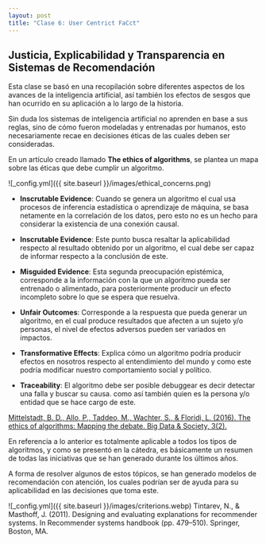 ```yaml
---
layout: post
title: "Clase 6: User Centrict FaCct"
---
```


## Justicia, Explicabilidad y Transparencia en Sistemas de Recomendación
 
Esta clase se basó en una recopilación sobre diferentes aspectos de los avances de la inteligencia artificial, así también los efectos de sesgos que han ocurrido en su aplicación a lo largo de la historia.
 
Sin duda los sistemas de inteligencia artificial no aprenden en base a sus reglas, sino de cómo fueron modeladas y entrenadas por humanos, esto necesariamente recae en decisiones éticas de las cuales deben ser consideradas.
 
En un artículo creado llamado **The ethics of algorithms**, se plantea un mapa sobre las éticas que debe cumplir un algoritmo.
 
![_config.yml]({{ site.baseurl }}/images/ethical_concerns.png)
 
 
- **Inscrutable Evidence**: Cuando se genera un algoritmo el cual usa procesos de inferencia estadística o aprendizaje de máquina, se basa netamente en la correlación de los datos, pero esto no es un hecho para considerar la existencia de una conexión causal.

- **Inscrutable Evidence**: Este punto busca resaltar la aplicabilidad respecto al resultado obtenido por un algoritmo, el cual debe ser capaz de informar respecto a la conclusión de este.

- **Misguided Evidence**: Esta segunda preocupación epistémica, corresponde a la información con la que un algoritmo pueda ser entrenado o alimentado, para posteriormente producir un efecto incompleto sobre lo que se espera que resuelva.
 
- **Unfair Outcomes**: Corresponde a la respuesta que pueda generar un algoritmo, en el cual produce resultados que afecten a un sujeto y/o personas, el nivel de efectos adversos pueden ser variados en impactos.
  
- **Transformative Effects**: Explica cómo un algoritmo podría producir efectos en nosotros respecto al entendimiento del mundo y como este podría modificar nuestro comportamiento social y político.

- **Traceability**: El algoritmo debe ser posible debuggear es decir detectar una falla y buscar su causa. como así también quien es la persona y/o entidad que se hace cargo de este.
 
[Mittelstadt, B. D., Allo, P., Taddeo, M., Wachter, S., & Floridi, L. (2016). The ethics of algorithms: Mapping the debate. Big Data & Society, 3(2).](https://doi.org/10.1177/2053951716679679)
 
 
En referencia a lo anterior es totalmente aplicable a todos los tipos de algoritmos, y como se presentó en la cátedra, es básicamente un resumen de todas las iniciativas que se han generado durante los últimos años.

A forma de resolver algunos de estos tópicos, se han generado modelos de recomendación con atención, los cuales podrían ser de ayuda para su aplicabilidad en las decisiones que toma este.

![_config.yml]({{ site.baseurl }}/images/criterions.webp)
Tintarev, N., & Masthoff, J. (2011). Designing and evaluating explanations for recommender systems. In Recommender systems handbook (pp. 479–510). Springer, Boston, MA.